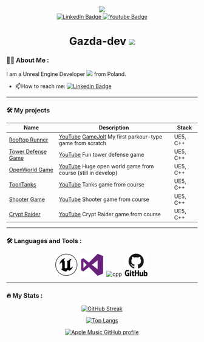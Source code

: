 <div id="header" align="center">
  <img src="https://seeklogo.com/images/U/unreal-technology-logo-49AA355984-seeklogo.com.png" width="200"/>
  <div id="badges">

  <a href="https://www.linkedin.com/in/karol-ga%C5%BAdzicki/">
    <img src="https://img.shields.io/badge/LinkedIn-blue?style=for-the-badge&logo=linkedin&logoColor=white" alt="LinkedIn Badge"/>
  </a>
  <a href="https://www.youtube.com/@gazda-dev/videos">
    <img src="https://img.shields.io/badge/YouTube-red?style=for-the-badge&logo=youtube&logoColor=white" alt="Youtube Badge"/>
  </a>
  
<h1>
  Gazda-dev
  <img src="https://media.giphy.com/media/hvRJCLFzcasrR4ia7z/giphy.gif" width="30px"/>
</h1>
  </div>    
</div>

### :woman_technologist: About Me :
I am a Unreal Engine Developer <img src="https://media.giphy.com/media/WUlplcMpOCEmTGBtBW/giphy.gif" width="30"> from Poland.

- :mailbox:How to reach me:  [![Linkedin Badge](https://img.shields.io/badge/-kakbar-blue?style=flat&logo=Linkedin&logoColor=white)](https://www.linkedin.com/in/karol-ga%C5%BAdzicki/)
  
---

### :hammer_and_wrench: My projects

<div align="center">
  
|Name|Description|Stack|
|----|-----------|--------|
|[Rooftop Runner](https://github.com/Gazda-dev/RunnerGame)|[YouTube](https://www.youtube.com/watch?v=A5IPgAzCOzI&ab_channel=gazda-dev) [GameJolt](https://gamejolt.com/games/rooftopracer/808627) My first parkour-type game from scratch|UE5, C++|
|[Tower Defense Game](https://github.com/Gazda-dev/TowerDefenseGame)|[YouTube](https://youtu.be/kXYyIAdqT6M) Fun tower defense game|UE5, C++|
|[OpenWorld Game](https://github.com/Gazda-dev/OpenWorld)|[YouTube](https://youtu.be/WeldX-m-Lp4) Huge open world game from course (still in develop) |UE5, C++|
|[ToonTanks](https://github.com/Gazda-dev/ToonTanks2)|[YouTube](https://youtu.be/Uj8kgOU6mtE) Tanks game from course|UE5, C++|
|[Shooter Game](https://github.com/Gazda-dev/CS3_2)|[YouTube](https://youtu.be/408JN8eHMyA) Shooter game from course|UE5, C++|
|[Crypt Raider](https://github.com/Gazda-dev/CryptRaider)|[YouTube](https://youtu.be/5l4QZd8QiuA) Crypt Raider game from course|UE5, C++|
</div>

---

### :hammer_and_wrench: Languages and Tools :
  <div align="center">
    <img src="https://github.com/devicons/devicon/blob/master/icons/unrealengine/unrealengine-original.svg" title="UE" alt="UE" width="60" height="60"/>&nbsp;
    <img src="https://github.com/devicons/devicon/blob/master/icons/visualstudio/visualstudio-plain.svg" title="VS" alt="VS" width="60" height="60"/>&nbsp;
    <img src="https://upload.wikimedia.org/wikipedia/commons/thumb/1/18/ISO_C%2B%2B_Logo.svg/1822px-ISO_C%2B%2B_Logo.svg.png" title="cpp" alt="cpp" width="60" height="60"/>&nbsp;
    <img src="https://github.com/devicons/devicon/blob/master/icons/github/github-original-wordmark.svg" title="GH" alt="GH" width="60" height="60"/>&nbsp;
    
  </div>
  
---

### :fire: My Stats :

<div align="center">
  
[![GitHub Streak](https://streak-stats.demolab.com?user=Gazda-dev&theme=sunset-gradient)](https://git.io/streak-stats)
  
[![Top Langs](https://github-readme-stats.vercel.app/api/top-langs/?username=Gazda-dev&layout=compact&theme=vision-friendly-dark)](https://github.com/anuraghazra/github-readme-stats)  

[![Apple Music GitHub profile](https://music-profile.rayriffy.com/theme/dark.svg?uid=000832.a1698690891a4252bb4d7ce7b4d5a0fb.2156)](https://github.com/rayriffy/apple-music-github-profile)  
  
</div>




